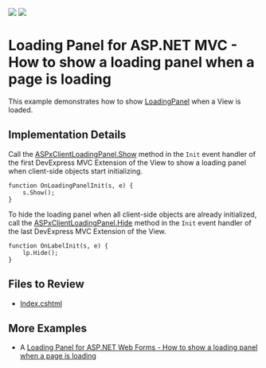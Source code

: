 <!-- default badges list -->
[![](https://img.shields.io/badge/Open_in_DevExpress_Support_Center-FF7200?style=flat-square&logo=DevExpress&logoColor=white)](https://supportcenter.devexpress.com/ticket/details/E4057)
[![](https://img.shields.io/badge/📖_How_to_use_DevExpress_Examples-e9f6fc?style=flat-square)](https://docs.devexpress.com/GeneralInformation/403183)
<!-- default badges end -->

# Loading Panel for ASP.NET MVC - How to show a loading panel when a page is loading

This example demonstrates how to show [LoadingPanel](https://docs.devexpress.com/AspNetMvc/11423/components/docking-and-popups/loading-panel) when a View is loaded. 

## Implementation Details

Call the [ASPxClientLoadingPanel.Show](https://docs.devexpress.com/AspNet/js-ASPxClientLoadingPanel.Show) method in the `Init` event handler of the first DevExpress MVC Extension of the View to show a loading panel when client-side objects start initializing.

```jscript
function OnLoadingPanelInit(s, e) {
    s.Show();
}
```

To hide the loading panel when all client-side objects are already initialized, call the [ASPxClientLoadingPanel.Hide](https://docs.devexpress.com/AspNet/js-ASPxClientLoadingPanel.Hide) method in the `Init` event handler of the last DevExpress MVC Extension of the View.

```jscript
function OnLabelInit(s, e) {
    lp.Hide();
}
```

## Files to Review

* [Index.cshtml](./CS/Views/Home/Index.cshtml)

## More Examples

* A [Loading Panel for ASP.NET Web Forms - How to show a loading panel when a page is loading](https://github.com/DevExpress-Examples/asp-net-web-forms-loading-panel-display-control-on-page-load)
